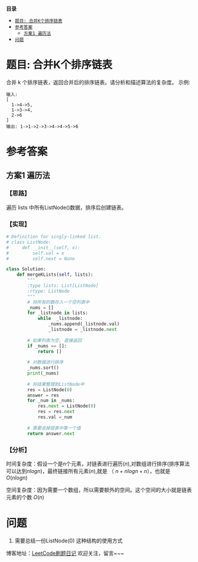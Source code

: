 **目录**
- <a href="#tm">`题目: 合并K个排序链表`</a>
- <a href="#ckda">`参考答案`</a>
    - <a href="#fa1">`方案1 遍历法`</a>
- <a href="#grzj">`问题`</a>

<a id="tm"/>

# 题目: 合并K个排序链表

合并 k 个排序链表，返回合并后的排序链表。请分析和描述算法的复杂度。
示例:
```
输入:
[
  1->4->5,
  1->3->4,
  2->6
]
输出: 1->1->2->3->4->4->5->6
```
<a id="ckda"/>

# 参考答案

<a id="fa1"/>

## 方案1 遍历法
### 【思路】
遍历 lists 中所有ListNode()数据，排序后创建链表。
### 【实现】
```python
# Definition for singly-linked list.
# class ListNode:
#     def __init__(self, x):
#         self.val = x
#         self.next = None

class Solution:
    def mergeKLists(self, lists):
        """
        :type lists: List[ListNode]
        :rtype: ListNode
        """
        # 将所有的数存入一个空列表中
        _nums = []
        for _listnode in lists:
            while  _listnode:
                _nums.append(_listnode.val)
                _listnode = _listnode.next
        
        # 如果列表为空, 直接返回
        if _nums == []:
            return []
        
        # 对数据进行排序
        _nums.sort()
        print(_nums)
        
        # 将结果整理到ListNode中
        res = ListNode(0)
        answer = res
        for _num in _nums:
            res.next = ListNode(0)
            res = res.next
            res.val =_num
            
        # 需要去掉链表中第一个值
        return answer.next
```
### 【分析】
时间复杂度：假设一个是$n$个元素，对链表进行遍历($n$),对数组进行排序(排序算法可以达到$nlogn$)，最终链接所有元素($n$),就是 （ $n+nlogn+n$），也就是  $O(nlogn)$

空间复杂度：因为需要一个数组，所以需要额外的空间。这个空间的大小就是链表元素的个数 $O(n)$

<a id="wt"/>

# 问题
1. 需要总结一份ListNode(0) 这种结构的使用方式


博客地址：[LeetCode刷题日记](https://blog.csdn.net/q370835062/column/info/30688) 欢迎关注，留言~~~
